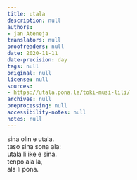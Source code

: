 ```yaml
---
title: utala
description: null
authors:
- jan Ateneja
translators: null
proofreaders: null
date: 2020-11-11
date-precision: day
tags: null
original: null
license: null
sources:
- https://utala.pona.la/toki-musi-lili/
archives: null
preprocessing: null
accessibility-notes: null
notes: null
---
```


sina olin e utala.  
taso sina sona ala:  
utala li ike e sina.  
tenpo ala la,  
ala li pona.